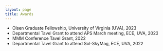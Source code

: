 ```yaml
---
layout: page
title: Awards
---
```

* Olsen Graduate Fellowship, University of Virginia (UVA), 2023  
* Departmental Tavel Grant to attend APS March meeting, ECE, UVA, 2023
* MMM Conference Tavel Grant, 2022
* Departmental Tavel Grant to attend Sol-SkyMag, ECE, UVA, 2022
